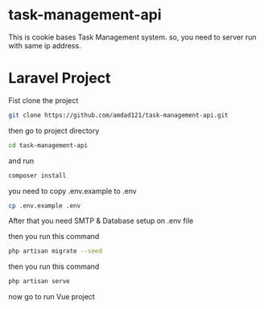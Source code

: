 # task-management-api

This is cookie bases Task Management system. so, you need to server run with same ip address.

# Laravel Project

Fist clone the project

```sh
git clone https://github.com/amdad121/task-management-api.git
```

then go to project directory

```sh
cd task-management-api
```

and run

```sh
composer install
```

you need to copy .env.example to .env

```sh
cp .env.example .env
```

After that you need SMTP & Database setup on .env file

then you run this command

```sh
php artisan migrate --seed
```

then you run this command

```sh
php artisan serve
```

now go to run Vue project
